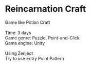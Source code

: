 # Reincarnation Craft
Game like Potion Craft<br />
<br />
Time: 3 days<br />
Game genre: Puzzle, Point-and-Click<br />
Game engine: Unity<br />
<br />
Using Zenject<br />
Try to use Entry Point Pattern<br />
